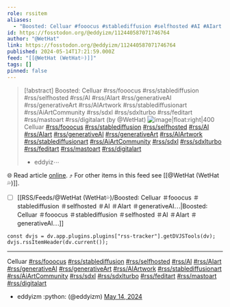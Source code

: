 ```yaml
---
role: rssitem
aliases:
  - "Boosted: Celluar #fooocus #stablediffusion #selfhosted #AI #AIart #generativeAI #generativeArt #AIArtwork #stablediffusionart #AiArtCommunity #sdxl #sdxlturbo #feditart #mastoart #digitalart"
id: https://fosstodon.org/@eddyizm/112440587071746764
author: "@WetHat"
link: https://fosstodon.org/@eddyizm/112440587071746764
published: 2024-05-14T17:21:59.000Z
feed: "[[@WetHat (WetHat💦)]]"
tags: []
pinned: false
---
```


> [!abstract] Boosted: Celluar #rss/fooocus #rss/stablediffusion #rss/selfhosted #rss/AI #rss/AIart #rss/generativeAI #rss/generativeArt #rss/AIArtwork #rss/stablediffusionart #rss/AiArtCommunity #rss/sdxl #rss/sdxlturbo #rss/feditart #rss/mastoart #rss/digitalart (by @WetHat)
> ![image|float:right|400](https://cdn.fosstodon.org/media_attachments/files/112/440/586/486/395/031/original/dffbab31e3a50a29.jpg) Celluar [#rss/fooocus](https://fosstodon.org/tags/fooocus) [#rss/stablediffusion](https://fosstodon.org/tags/stablediffusion) [#rss/selfhosted](https://fosstodon.org/tags/selfhosted) [#rss/AI](https://fosstodon.org/tags/AI) [#rss/AIart](https://fosstodon.org/tags/AIart) [#rss/generativeAI](https://fosstodon.org/tags/generativeAI) [#rss/generativeArt](https://fosstodon.org/tags/generativeArt) [#rss/AIArtwork](https://fosstodon.org/tags/AIArtwork) [#rss/stablediffusionart](https://fosstodon.org/tags/stablediffusionart) [#rss/AiArtCommunity](https://fosstodon.org/tags/AiArtCommunity) [#rss/sdxl](https://fosstodon.org/tags/sdxl) [#rss/sdxlturbo](https://fosstodon.org/tags/sdxlturbo) [#rss/feditart](https://fosstodon.org/tags/feditart) [#rss/mastoart](https://fosstodon.org/tags/mastoart) [#rss/digitalart](https://fosstodon.org/tags/digitalart)
> 
> - eddyiz⋯

🌐 Read article [online](https://fosstodon.org/@eddyizm/112440587071746764). ⤴ For other items in this feed see [[@WetHat (WetHat💦)]].

- [ ] [[RSS/Feeds/@WetHat (WetHat💦)/Boosted꞉ Celluar ＃fooocus ＃stablediffusion ＃selfhosted ＃AI ＃AIart ＃generativeAI⋯|Boosted꞉ Celluar ＃fooocus ＃stablediffusion ＃selfhosted ＃AI ＃AIart ＃generativeAI⋯]]

~~~dataviewjs
const dvjs = dv.app.plugins.plugins["rss-tracker"].getDVJSTools(dv);
dvjs.rssItemHeader(dv.current());
~~~

- - -

Celluar [#rss/fooocus](https://fosstodon.org/tags/fooocus) [#rss/stablediffusion](https://fosstodon.org/tags/stablediffusion) [#rss/selfhosted](https://fosstodon.org/tags/selfhosted) [#rss/AI](https://fosstodon.org/tags/AI) [#rss/AIart](https://fosstodon.org/tags/AIart) [#rss/generativeAI](https://fosstodon.org/tags/generativeAI) [#rss/generativeArt](https://fosstodon.org/tags/generativeArt) [#rss/AIArtwork](https://fosstodon.org/tags/AIArtwork) [#rss/stablediffusionart](https://fosstodon.org/tags/stablediffusionart) [#rss/AiArtCommunity](https://fosstodon.org/tags/AiArtCommunity) [#rss/sdxl](https://fosstodon.org/tags/sdxl) [#rss/sdxlturbo](https://fosstodon.org/tags/sdxlturbo) [#rss/feditart](https://fosstodon.org/tags/feditart) [#rss/mastoart](https://fosstodon.org/tags/mastoart) [#rss/digitalart](https://fosstodon.org/tags/digitalart)

- eddyizm :python: (@eddyizm) [May 14, 2024](https://fosstodon.org/@eddyizm/112440587071746764)